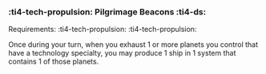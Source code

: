 ### :ti4-tech-propulsion: **Pilgrimage Beacons** :ti4-ds:

Requirements: :ti4-tech-propulsion: :ti4-tech-propulsion:

Once during your turn, when you exhaust 1 or more planets you control that have a technology specialty, you may produce 1 ship in 1 system that contains 1 of those planets.
